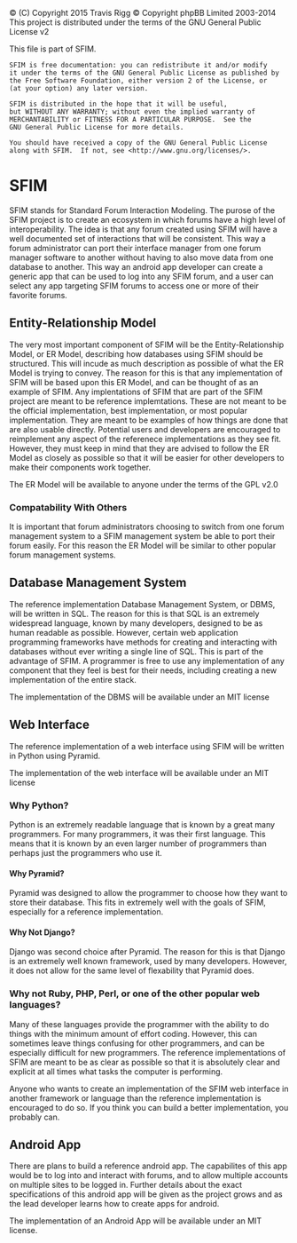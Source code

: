 © (C) Copyright 2015 Travis Rigg
© Copyright phpBB Limited 2003-2014
This project is distributed under the terms of the GNU General Public License v2

This file is part of SFIM.

    SFIM is free documentation: you can redistribute it and/or modify
    it under the terms of the GNU General Public License as published by
    the Free Software Foundation, either version 2 of the License, or
    (at your option) any later version.

    SFIM is distributed in the hope that it will be useful,
    but WITHOUT ANY WARRANTY; without even the implied warranty of
    MERCHANTABILITY or FITNESS FOR A PARTICULAR PURPOSE.  See the
    GNU General Public License for more details.

    You should have received a copy of the GNU General Public License
    along with SFIM.  If not, see <http://www.gnu.org/licenses/>.

# SFIM
SFIM stands for Standard Forum Interaction Modeling. The purose of the SFIM
project is to create an ecosystem in which forums have a high level of
interoperability. The idea is that any forum created using SFIM will have a well
documented set of interactions that will be consistent. This way a forum
administrator can port their interface manager from one forum manager software
to another without having to also move data from one database to another. This
way an android app developer can create a generic app that can be used to log
into any SFIM forum, and a user can select any app targeting SFIM forums to
access one or more of their favorite forums.

## Entity-Relationship Model
The very most important component of SFIM will be the Entity-Relationship
Model, or ER Model, describing how databases using SFIM should be
structured. This will incude as much description as possible of what the ER
Model is trying to convey. The reason for this is that any implementation of
SFIM will be based upon this ER Model, and can be thought of as an example of
SFIM. Any implentations of SFIM that are part of the SFIM project are meant to
be reference implemtations. These are not meant to be the official
implementation, best implementation, or most popular implementation. They are
meant to be examples of how things are done that are also usable directly.
Potential users and developers are encouraged to reimplement any aspect of the
referenece implementations as they see fit. However, they must keep in mind that
they are advised to follow the ER Model as closely as possible so that it will
be easier for other developers to make their components work together.

The ER Model will be available to anyone under the terms of the GPL v2.0

### Compatability With Others
It is important that forum administrators choosing to switch from one forum
management system to a SFIM management system be able to port their forum
easily. For this reason the ER Model will be similar to other popular forum
management systems.

## Database Management System
The reference implementation Database Management System, or DBMS, will be
written in SQL. The reason for this is that SQL is an extremely widespread
language, known by many developers, designed to be as human readable as
possible. However, certain web application programming frameworks have methods
for creating and interacting with databases without ever writing a single line
of SQL. This is part of the advantage of SFIM. A programmer is free to use any
implementation of any component that they feel is best for their needs,
including creating a new implementation of the entire stack.

The implementation of the DBMS will be available under an MIT license

## Web Interface
The reference implementation of a web interface using SFIM will be written in
Python using Pyramid.

The implementation of the web interface will be available under an MIT license

### Why Python?
Python is an extremely readable language that is known by a great many
programmers. For many programmers, it was their first language. This means that
it is known by an even larger number of programmers than perhaps just the
programmers who use it.

#### Why Pyramid?
Pyramid was designed to allow the programmer to choose how they want to store
their database. This fits in extremely well with the goals of SFIM, especially
for a reference implementation.

#### Why Not Django?
Django was second choice after Pyramid. The reason for this is that Django is an
extremely well known framework, used by many developers. However, it does not
allow for the same level of flexability that Pyramid does.

### Why not Ruby, PHP, Perl, or one of the other popular web languages?
Many of these languages provide the programmer with the ability to do things
with the minimum amount of effort coding. However, this can sometimes leave
things confusing for other programmers, and can be especially difficult for
new programmers. The reference implementations of SFIM are meant to be as clear
as possible so that it is absolutely clear and explicit at all times what tasks
the computer is performing.

Anyone who wants to create an implementation of the SFIM web interface in
another framework or language than the reference implementation is encouraged to
do so. If you think you can build a better implementation, you probably can.

## Android App
There are plans to build a reference android app. The capabilites of this app
would be to log into and interact with forums, and to allow multiple accounts on
multiple sites to be logged in. Further details about the exact specifications
of this android app will be given as the project grows and as the lead developer
learns how to create apps for android.

The implementation of an Android App will be available under an MIT license.
